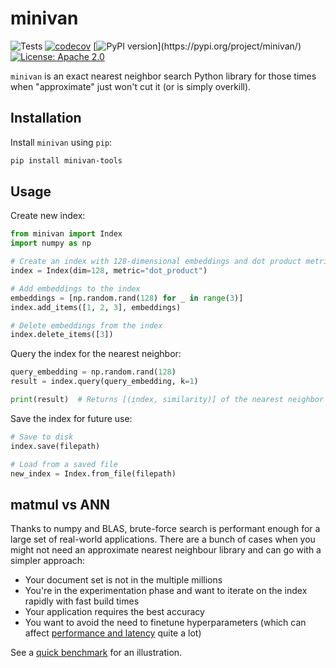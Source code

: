 # minivan

![Tests](https://github.com/aismlv/minivan/actions/workflows/test_and_lint.yml/badge.svg)
[![codecov](https://codecov.io/gh/aismlv/minivan/branch/main/graph/badge.svg?token=5J503UR8O7)](https://codecov.io/gh/aismlv/minivan)
[![PyPI version](https://badge.fury.io/py/minivan-tools.svg?)](https://pypi.org/project/minivan/)
[![License: Apache 2.0](https://img.shields.io/badge/License-Apache%202.0-blue.svg)](https://opensource.org/licenses/Apache-2.0)

`minivan` is an exact nearest neighbor search Python library for those times when "approximate" just won't cut it (or is simply overkill).

## Installation

Install `minivan` using `pip`:

```bash
pip install minivan-tools
```

## Usage
Create new index:
```python
from minivan import Index
import numpy as np

# Create an index with 128-dimensional embeddings and dot product metric
index = Index(dim=128, metric="dot_product")

# Add embeddings to the index
embeddings = [np.random.rand(128) for _ in range(3)]
index.add_items([1, 2, 3], embeddings)

# Delete embeddings from the index
index.delete_items([3])
```

Query the index for the nearest neighbor:
```python
query_embedding = np.random.rand(128)
result = index.query(query_embedding, k=1)

print(result)  # Returns [(index, similarity)] of the nearest neighbor
```

Save the index for future use:
```python
# Save to disk
index.save(filepath)

# Load from a saved file
new_index = Index.from_file(filepath)
```

## matmul vs ANN

Thanks to numpy and BLAS, brute-force search is performant enough for a large set of real-world applications. There are a bunch of cases when you might not need an approximate nearest neighbour library and can go with a simpler approach:

- Your document set is not in the multiple millions
- You're in the experimentation phase and want to iterate on the index rapidly with fast build times
- Your application requires the best accuracy
- You want to avoid the need to finetune hyperparameters (which can affect [performance and latency](https://github.com/erikbern/ann-benchmarks) quite a lot)

See a [quick benchmark](https://github.com/aismlv/minivan/blob/main/experiments/benchmark/README.md) for an illustration.
